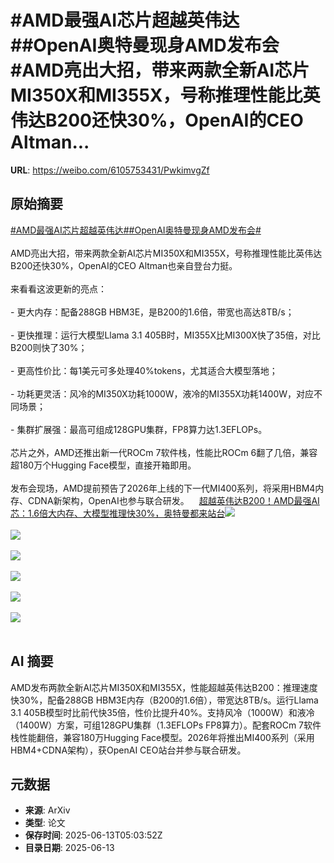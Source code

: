 # #AMD最强AI芯片超越英伟达##OpenAI奥特曼现身AMD发布会#AMD亮出大招，带来两款全新AI芯片MI350X和MI355X，号称推理性能比英伟达B200还快30%，OpenAI的CEO Altman...

**URL**: https://weibo.com/6105753431/PwkimvgZf

## 原始摘要

<a href="https://m.weibo.cn/search?containerid=231522type%3D1%26t%3D10%26q%3D%23AMD%E6%9C%80%E5%BC%BAAI%E8%8A%AF%E7%89%87%E8%B6%85%E8%B6%8A%E8%8B%B1%E4%BC%9F%E8%BE%BE%23&amp;extparam=%23AMD%E6%9C%80%E5%BC%BAAI%E8%8A%AF%E7%89%87%E8%B6%85%E8%B6%8A%E8%8B%B1%E4%BC%9F%E8%BE%BE%23" data-hide=""><span class="surl-text">#AMD最强AI芯片超越英伟达#</span></a><a href="https://m.weibo.cn/search?containerid=231522type%3D1%26t%3D10%26q%3D%23OpenAI%E5%A5%A5%E7%89%B9%E6%9B%BC%E7%8E%B0%E8%BA%ABAMD%E5%8F%91%E5%B8%83%E4%BC%9A%23&amp;extparam=%23OpenAI%E5%A5%A5%E7%89%B9%E6%9B%BC%E7%8E%B0%E8%BA%ABAMD%E5%8F%91%E5%B8%83%E4%BC%9A%23" data-hide=""><span class="surl-text">#OpenAI奥特曼现身AMD发布会#</span></a><br><br>AMD亮出大招，带来两款全新AI芯片MI350X和MI355X，号称推理性能比英伟达B200还快30%，OpenAI的CEO Altman也亲自登台力挺。<br><br>来看看这波更新的亮点：<br><br>- 更大内存：配备288GB HBM3E，是B200的1.6倍，带宽也高达8TB/s；<br><br>- 更快推理：运行大模型Llama 3.1 405B时，MI355X比MI300X快了35倍，对比B200则快了30%；<br><br>- 更高性价比：每1美元可多处理40%tokens，尤其适合大模型落地；<br><br>- 功耗更灵活：风冷的MI350X功耗1000W，液冷的MI355X功耗1400W，对应不同场景；<br><br>- 集群扩展强：最高可组成128GPU集群，FP8算力达1.3EFLOPs。<br><br>芯片之外，AMD还推出新一代ROCm 7软件栈，性能比ROCm 6翻了几倍，兼容超180万个Hugging Face模型，直接开箱即用。<br><br>发布会现场，AMD提前预告了2026年上线的下一代MI400系列，将采用HBM4内存、CDNA新架构，OpenAI也参与联合研发。<a href="https://weibo.cn/sinaurl?u=https%3A%2F%2Fmp.weixin.qq.com%2Fs%2FHCTvvQZOiEUx9y7MImR0Vw" data-hide=""><span class="url-icon"><img style="width: 1rem;height: 1rem" src="https://h5.sinaimg.cn/upload/2015/09/25/3/timeline_card_small_web_default.png" referrerpolicy="no-referrer"></span><span class="surl-text">超越英伟达B200！AMD最强AI芯：1.6倍大内存、大模型推理快30%，奥特曼都来站台</span></a><img style="" src="https://tvax3.sinaimg.cn/large/006Fd7o3gy1i2dk3unfpxj30zk0heguf.jpg" referrerpolicy="no-referrer"><br><br><img style="" src="https://tvax2.sinaimg.cn/large/006Fd7o3gy1i2dk3u7lanj30yc0k0qc1.jpg" referrerpolicy="no-referrer"><br><br><img style="" src="https://tvax4.sinaimg.cn/large/006Fd7o3gy1i2dk3u41dsj30x60k0dp6.jpg" referrerpolicy="no-referrer"><br><br><img style="" src="https://tvax3.sinaimg.cn/large/006Fd7o3gy1i2dk3t82lvj30zk0k0jxl.jpg" referrerpolicy="no-referrer"><br><br><img style="" src="https://tvax4.sinaimg.cn/large/006Fd7o3gy1i2dk3ttqfbj30zk0hotfv.jpg" referrerpolicy="no-referrer"><br><br><img style="" src="https://tvax4.sinaimg.cn/large/006Fd7o3gy1i2dk3u9v01j30yq0k0jzo.jpg" referrerpolicy="no-referrer"><br><br>

## AI 摘要

AMD发布两款全新AI芯片MI350X和MI355X，性能超越英伟达B200：推理速度快30%，配备288GB HBM3E内存（B200的1.6倍），带宽达8TB/s。运行Llama 3.1 405B模型时比前代快35倍，性价比提升40%。支持风冷（1000W）和液冷（1400W）方案，可组128GPU集群（1.3EFLOPs FP8算力）。配套ROCm 7软件栈性能翻倍，兼容180万Hugging Face模型。2026年将推出MI400系列（采用HBM4+CDNA架构），获OpenAI CEO站台并参与联合研发。

## 元数据

- **来源**: ArXiv
- **类型**: 论文
- **保存时间**: 2025-06-13T05:03:52Z
- **目录日期**: 2025-06-13
